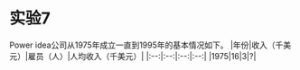 # 实验7

Power idea公司从1975年成立一直到1995年的基本情况如下。
|年份|收入（千美元）|雇员（人）|人均收入（千美元）|
|:--:|:--:|:--:|:--:|
|1975|16|3|?|
